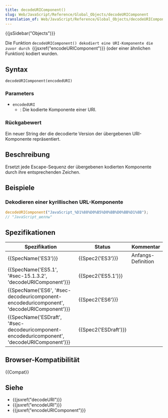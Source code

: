 ```yaml
---
title: decodeURIComponent()
slug: Web/JavaScript/Reference/Global_Objects/decodeURIComponent
translation_of: Web/JavaScript/Reference/Global_Objects/decodeURIComponent
---
```

{{jsSidebar("Objects")}}

Die Funktion `decodeURIComponent() dekodiert eine URI-Komponente die zuvor durch `{{jsxref("encodeURIComponent")}} (oder einer ähnlichen Funktion) kodiert wurden.

## Syntax

    decodeURIComponent(encodedURI)

### Parameters

- `encodedURI`
  - : Die kodierte Komponente einer URI.

### Rückgabewert

Ein neuer String der die decodierte Version der übergebenen URI-Komponente repräsentiert.

## Beschreibung

Ersetzt jede Escape-Sequenz der übergebenen kodierten Komponente durch ihre entsprechenden Zeichen.

## Beispiele

### Dekodieren einer kyrillischen URL-Komponente

```js
decodeURIComponent("JavaScript_%D1%88%D0%B5%D0%BB%D0%BB%D1%8B");
// "JavaScript_шеллы"
```

## Spezifikationen

| Spezifikation                                                                                                                | Status                       | Kommentar          |
| ---------------------------------------------------------------------------------------------------------------------------- | ---------------------------- | ------------------ |
| {{SpecName('ES3')}}                                                                                                     | {{Spec2('ES3')}}         | Anfangs-Definition |
| {{SpecName('ES5.1', '#sec-15.1.3.2', 'decodeURIComponent')}}                                             | {{Spec2('ES5.1')}}     |                    |
| {{SpecName('ES6', '#sec-decodeuricomponent-encodeduricomponent', 'decodeURIComponent')}}         | {{Spec2('ES6')}}         |                    |
| {{SpecName('ESDraft', '#sec-decodeuricomponent-encodeduricomponent', 'decodeURIComponent')}} | {{Spec2('ESDraft')}} |                    |

## Browser-Kompatibilität

{{Compat}}

## Siehe

- {{jsxref("decodeURI")}}
- {{jsxref("encodeURI")}}
- {{jsxref("encodeURIComponent")}}
